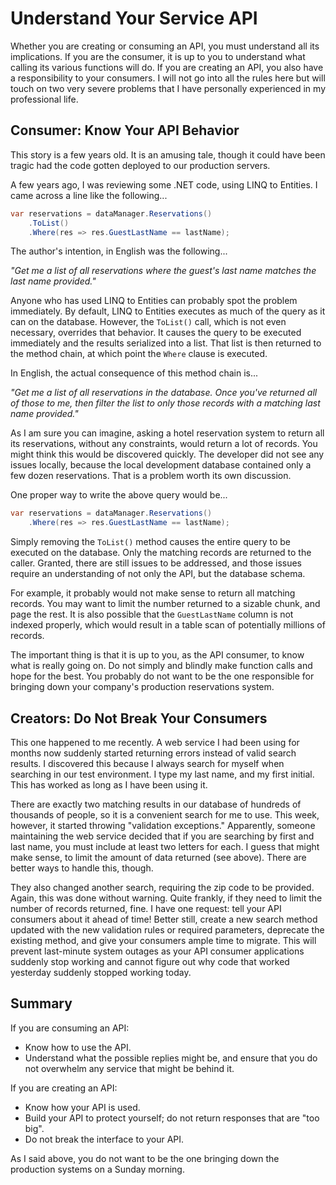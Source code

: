 # Understand Your Service API

Whether you are creating or consuming an API, you must understand all its implications. If you are the consumer, it is up to you to understand what calling its various functions will do. If you are creating an API, you also have a responsibility to your consumers. I will not go into all the rules here but will touch on two very severe problems that I have personally experienced in my professional life.

## Consumer: Know Your API Behavior

This story is a few years old. It is an amusing tale, though it could have been tragic had the code gotten deployed to our production servers.

A few years ago, I was reviewing some .NET code, using LINQ to Entities. I came across a line like the following...

```csharp
var reservations = dataManager.Reservations()
    .ToList()
    .Where(res => res.GuestLastName == lastName);
```

The author's intention, in English was the following...

_"Get me a list of all reservations where the guest's last name matches the last name provided."_

Anyone who has used LINQ to Entities can probably spot the problem immediately. By default, LINQ to Entities executes as much of the query as it can on the database. However, the `ToList()` call, which is not even necessary, overrides that behavior. It causes the query to be executed immediately and the results serialized into a list. That list is then returned to the method chain, at which point the `Where` clause is executed.

In English, the actual consequence of this method chain is...

_"Get me a list of all reservations in the database. Once you've returned all of those to me, then filter the list to only those records with a matching last name provided."_

As I am sure you can imagine, asking a hotel reservation system to return all its reservations, without any constraints, would return a lot of records. You might think this would be discovered quickly. The developer did not see any issues locally, because the local development database contained only a few dozen reservations. That is a problem worth its own discussion.

One proper way to write the above query would be...

```csharp
var reservations = dataManager.Reservations()
    .Where(res => res.GuestLastName == lastName);
```

Simply removing the `ToList()` method causes the entire query to be executed on the database. Only the matching records are returned to the caller. Granted, there are still issues to be addressed, and those issues require an understanding of not only the API, but the database schema.

For example, it probably would not make sense to return all matching records. You may want to limit the number returned to a sizable chunk, and page the rest. It is also possible that the `GuestLastName` column is not indexed properly, which would result in a table scan of potentially millions of records.

The important thing is that it is up to you, as the API consumer, to know what is really going on. Do not simply and blindly make function calls and hope for the best. You probably do not want to be the one responsible for bringing down your company's production reservations system.

## Creators: Do Not Break Your Consumers

This one happened to me recently. A web service I had been using for months now suddenly started returning errors instead of valid search results. I discovered this because I always search for myself when searching in our test environment. I type my last name, and my first initial. This has worked as long as I have been using it.

There are exactly two matching results in our database of hundreds of thousands of people, so it is a convenient search for me to use. This week, however, it started throwing "validation exceptions." Apparently, someone maintaining the web service decided that if you are searching by first and last name, you must include at least two letters for each. I guess that might make sense, to limit the amount of data returned (see above). There are better ways to handle this, though.

They also changed another search, requiring the zip code to be provided. Again, this was done without warning. Quite frankly, if they need to limit the number of records returned, fine. I have one request: tell your API consumers about it ahead of time! Better still, create a new search method updated with the new validation rules or required parameters, deprecate the existing method, and give your consumers ample time to migrate. This will prevent last-minute system outages as your API consumer applications suddenly stop working and cannot figure out why code that worked yesterday suddenly stopped working today.

## Summary

If you are consuming an API:

- Know how to use the API.
- Understand what the possible replies might be, and ensure that you do not overwhelm any service that might be behind it.

If you are creating an API:

- Know how your API is used.
- Build your API to protect yourself; do not return responses that are "too big".
- Do not break the interface to your API.

As I said above, you do not want to be the one bringing down the production systems on a Sunday morning.
